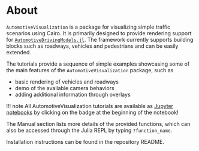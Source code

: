 # About

`AutomotiveVisualization` is a package for visualizing simple traffic scenarios using Cairo.
It is primarily designed to provide rendering support for
[`AutomotiveDrivingModels.jl`](https://github.com/sisl/AutomotiveDrivingModels.jl).
The framework currently supports building blocks such as roadways,
vehicles and pedestrians and can be easily extended.

The tutorials provide a sequence of simple examples showcasing some of the main
features of the `AutomotiveVisualization` package, such as
 - basic rendering of vehicles and roadways
 - demo of the available camera behaviors
 - adding additional information through overlays

!!! note
    All AutomotiveVisualization tutorials are available as
    [Jupyter notebooks](https://nbviewer.jupyter.org/)
    by clicking on the badge at the beginning of the notebook!

The Manual section lists more details of the provided functions,
which can also be accessed through the Julia REPL by typing `?function_name`.

Installation instructions can be found in the repository README.


